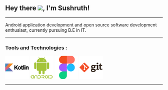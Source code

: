 ## Hey there <img src="https://raw.githubusercontent.com/MartinHeinz/MartinHeinz/master/wave.gif" width="30px">, I'm Sushruth!
---

Android application development and open source software development enthusiast, currently pursuing B.E in IT. 

---

### Tools and Technologies :

<img src="https://github.com/devicons/devicon/blob/master/icons/kotlin/kotlin-original-wordmark.svg" height="75" width="75px"> <img src="https://github.com/devicons/devicon/blob/master/icons/android/android-plain-wordmark.svg" height="75" width="75px"> <img src="https://github.com/devicons/devicon/blob/master/icons/figma/figma-original.svg" height="75" width="75px"> <img src="https://github.com/devicons/devicon/blob/master/icons/git/git-original-wordmark.svg" height="75" width="75px">

---
